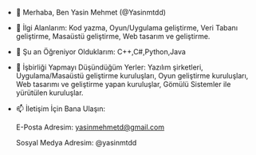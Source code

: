 - 👋 Merhaba, Ben Yasin Mehmet (@Yasinmtdd)
  
- 👀 İlgi Alanlarım:
  Kod yazma, Oyun/Uygulama geliştirme, Veri   Tabanı geliştirme, Masaüstü geliştirme,     Web tasarım ve geliştirme.
  
- 🌱 Şu an Öğreniyor Olduklarım:
  C++,C#,Python,Java
  
- 💞️ İşbirliği Yapmayı Düşündüğüm Yerler:
  Yazılım şirketleri, Uygulama/Masaüstü       geliştirme kuruluşları, Oyun geliştirme     kuruluşları, Web tasarımı ve geliştirme     yapan kuruluşlar, Gömülü Sistemler ile      yürütülen kuruluşlar.
  
- 📫 İletişim İçin Bana Ulaşın:
  
  E-Posta Adresim: yasinmehmetd@gmail.com
  
  Sosyal Medya Adresim: @yasinmtdd
